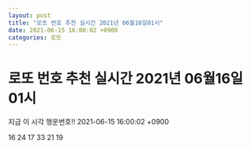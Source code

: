 ```yaml
---
layout: post
title: "로또 번호 추천 실시간 2021년 06월16일01시"
date: 2021-06-15 16:00:02 +0900
categories: 로또
---
```


# 로또 번호 추천 실시간 2021년 06월16일01시

지금 이 시각 행운번호!! 2021-06-15 16:00:02 +0900

 16  24  17  33  21  19 

